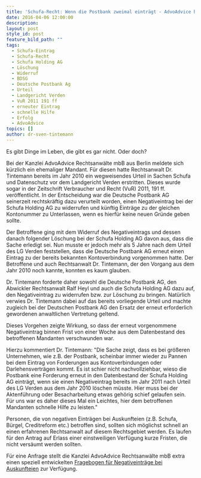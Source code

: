```yaml
---
title: 'Schufa-Recht: Wenn die Postbank zweimal einträgt - AdvoAdvice hilft schnell bei Löschung von Negativeintrag'
date: 2016-04-06 12:00:00
description:
layout: post
style_id: post
feature_bild_path: ""
tags:
  - Schufa-Eintrag
  - Schufa-Recht
  - Schufa Holding AG
  - Löschung
  - Widerruf
  - BDSG
  - Deutsche Postbank Ag
  - Urteil
  - Landgericht Verden
  - VuR 2011 191 ff
  - erneuter Eintrag
  - schnelle Hilfe
  - Erfolg
  - AdvoAdvice
topics: []
author: dr-sven-tintemann
---
```



Es gibt Dinge im Leben, die gibt es gar nicht. Oder doch?

Bei der Kanzlei AdvoAdvice Rechtsanwälte mbB aus Berlin meldete sich kürzlich ein ehemaliger Mandant. Für diesen hatte Rechtsanwalt Dr. Tintemann bereits im Jahr 2010 ein wegweisendes Urteil in Sachen Schufa und Datenschutz vor dem Landgericht Verden erstritten. Dieses wurde sogar in der Zeitschrift Verbraucher und Recht (VuR) 2011, 191 ff. veröffentlicht. In der Entscheidung war die Deutsche Postbank AG seinerzeit rechtskräftig dazu verurteilt worden, einen Negativeintrag bei der Schufa Holding AG zu widerrufen und künftig Einträge zu der gleichen Kontonummer zu Unterlassen, wenn es hierfür keine neuen Gründe geben sollte.

Der Betroffene ging mit dem Widerruf des Negativeintrags und dessen danach folgender Löschung bei der Schufa Holding AG davon aus, dass die Sache erledigt sei. Nun musste er jedoch mehr als 5 Jahre nach dem Urteil des LG Verden feststellen, dass die Deutsche Postbank AG erneut einen Eintrag zu der bereits bekannten Kontoverbindung vorgenommen hatte. Der Betroffene und auch Rechtsanwalt Dr. Tintemann, der den Vorgang aus dem Jahr 2010 noch kannte, konnten es kaum glauben.

Dr. Tintemann forderte daher sowohl die Deutsche Postbank AG, den Abwickler Rechtsanwalt Ralf Heyl und auch die Schufa Holding AG dazu auf, den Negativeintrag zu widerrufen bzw. zur Löschung zu bringen. Natürlich verwies Dr. Tintemann dabei auf das bereits vorliegende Urteil und machte zugleich bei der Deutschen Postbank AG den Ersatz der erneut erforderlich gewordenen anwaltlichen Vertretung geltend.

Dieses Vorgehen zeigte Wirkung, so dass der erneut vorgenommene Negativeintrag binnen Frist von einer Woche aus dem Datenbestand des betroffenen Mandanten verschwunden war.

Hierzu kommentiert Dr. Tintemann: "Die Sache zeigt, dass es bei größeren Unternehmen, wie z.B. der Postbank, scheinbar immer wieder zu Pannen bei dem Eintrag von Forderungen aus Kontoverbindungen oder Darlehensverträgen kommt. Es ist schier nicht nachvollziehbar, wieso die Postbank eine Forderung erneut in den Datenbestand der Schufa Holding AG einträgt, wenn sie einen Negativeintrag bereits im Jahr 2011 nach Urteil des LG Verden aus dem Jahr 2010 löschen müsste. Hier muss bei der Aktenführung oder Besacharbeitung etwas gehörig schief gelaufen sein. Für uns war es daher dieses Mal ein Leichtes, hier dem betroffenen Mandanten schnelle Hilfe zu leisten."

Personen, die von negativen Einträgen bei Auskunfteien (z.B. Schufa, Bürgel, Creditreform etc.) betroffen sind, sollten sich möglichst schnell an einen erfahrenen Rechtsanwalt auf diesem Rechtsgebiet werden. Es laufen für den Antrag auf Erlass einer einstweiligen Verfügung kurze Fristen, die nicht versäumt werden sollten.

Für eine Anfrage stellt die Kanzlei AdvoAdvice Rechtsanwälte mbB extra einen speziell entwickelten [Fragebogen für Negativeinträge bei Auskunfteien](/uploads/dokumente/Fragebogen_bei_Negativeintr_gen_in_einer_Wirtschaftsauskunftei.pdf "Fragebogen Negativeinträge") zur Verfügung.
